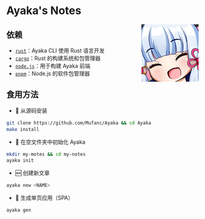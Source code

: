 <!--
uuid = "{{uuid}}"
article_name = "Ayaka's Notes"
date = "{{date}}"
description = "一个简单演示｜A simple demo for Ayaka"
%-->

# Ayaka's Notes

<img src="./150px-Ayayaka.png" align="right" alt="Ayayaka"/>

## 依赖

* [`rust`](https://www.rust-lang.org/)：Ayaka CLI 使用 Rust 语言开发
* [`cargo`](https://crates.io/)：Rust 的构建系统和包管理器
* [`node.js`](https://nodejs.org/)：用于构建 Ayaka 前端
* [`pnpm`](https://pnpm.io/)：Node.js 的软件包管理器

## 食用方法

* 🔨 从源码安装

```bash
git clone https://github.com/Mufanc/Ayaka && cd Ayaka
make install
```

* 🎉 在空文件夹中初始化 Ayaka 

```bash
mkdir my-motes && cd my-notes
ayaka init
```

* 🆕 创建新文章 

```bash
ayaka new <NAME>
```

* 🚀 生成单页应用（SPA）

```bash
ayaka gen
```
